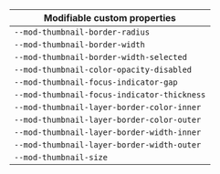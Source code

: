 | Modifiable custom properties                |
| ------------------------------------------- |
| `--mod-thumbnail-border-radius`             |
| `--mod-thumbnail-border-width`              |
| `--mod-thumbnail-border-width-selected`     |
| `--mod-thumbnail-color-opacity-disabled`    |
| `--mod-thumbnail-focus-indicator-gap`       |
| `--mod-thumbnail-focus-indicator-thickness` |
| `--mod-thumbnail-layer-border-color-inner`  |
| `--mod-thumbnail-layer-border-color-outer`  |
| `--mod-thumbnail-layer-border-width-inner`  |
| `--mod-thumbnail-layer-border-width-outer`  |
| `--mod-thumbnail-size`                      |
